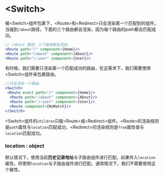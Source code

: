 # <Switch\>
被<Switch\>组件包裹下，<Route\>和<Redirect\>只会渲染第一个匹配到的组件。
当碰到`/about`路径，下面的三个路由都会渲染，因为每个路由的path都会匹配成功。
```jsx
// /about 路径，三个路由都会渲染。
<Route path="/" component={Home}/>
<Route path="/about" component={About}/>
<Route path="/:user" component={User}/>
```


有时候，我们需要只渲染第一个匹配成功的路由，在这需求下，我们需要使用<Switch\>组件来包裹路由。
```jsx
//只会渲染一个路由。
<Switch>
 <Route exact path="/" component={Home}/>
  <Route path="/about" component={About}/>
  <Route path="/:user" component={User}/>
  <Route component={NoMatch}/>
</Switch>
```
<Switch\>组件的`children`只能<Route\>或<Redirect\>组件。<Route\>的渲染规则是`path`属性与`location`匹配成功，<Redirect\>的渲染规则是`from`属性值与`location`匹配成功。

### location : object
默认情况下，使用当前**历史记录地址**与子路由组件进行匹配，如果传入`location`属性，将使用`location`与子路由组件进行匹配，通常情况下，我们不需要使用这个属性。
